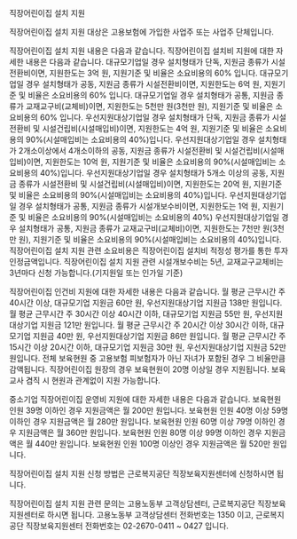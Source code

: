 직장어린이집 설치 지원


직장어린이집 설치 지원 대상은 고용보험에 가입한 사업주 또는 사업주 단체입니다.


직장어린이집 설치 지원 내용은 다음과 같습니다.
직장어린이집 설치비 지원에 대한 자세한 내용은 다음과 같습니다.
대규모기업일 경우 설치형태가 단독, 지원금 종류가 시설전환비이면, 지원한도는 3억 원, 지원기준 및 비율은 소요비용의 60% 입니다.
대규모기업일 경우 설치형태가 공동, 지원금 종류가 시설전환비이면, 지원한도는 6억 원, 지원기준 및 비율은 소요비용의 60% 입니다.
대규모기업일 경우 설치형태가 공통, 지원금 종류가 교재교구비(교체비)이면, 지원한도는 5천만 원(3천만 원), 지원기준 및 비율은 소요비용의 60% 입니다.
우선지원대상기업일 경우 설치형태가 단독, 지원금 종류가 시설전환비 및 시설건립비(시설매입비)이면, 지원한도는 4억 원, 지원기준 및 비율은 소요비용의 90%(시설매입비는 소요비용의 40%)입니다.
우선지원대상기업일 경우 설치형태가 2개소이상에서 4개소이하의 공동, 지원금 종류가 시설전환비 및 시설건립비(시설매입비)이면, 지원한도는 10억 원, 지원기준 및 비율은 소요비용의 90%(시설매입비는 소요비용의 40%)입니다.
우선지원대상기업일 경우 설치형태가 5개소 이상의 공동, 지원금 종류가 시설전환비 및 시설건립비(시설매입비)이면, 지원한도는 20억 원, 지원기준 및 비율은 소요비용의 90%(시설매입비는 소요비용의 40%)입니다.
우선지원대상기업일 경우 설치형태가 공통, 지원금 종류가 시설개보수비이면, 지원한도는 1억 원, 지원기준 및 비율은 소요비용의 90%(시설매입비는 소요비용의 40%)
우선지원대상기업일 경우 설치형태가 공통, 지원금 종류가 교재교구비(교체비)이면, 지원한도는 7천만 원(3천만 원), 지원기준 및 비율은 소요비용의 90%(시설매입비는 소요비용의 40%)입니다.
직장어린이집 설치 지원 관련 소요비용은 직장어린이집 설치비 적정성 평가를 통한 투자인정금액입니다.
직장어린이집 설치 지원 관련 시설개보수비는 5년, 교재교구교체비는 3년마다 신청 가능합니다.(기지원일 또는 인가일 기준)


직장어린이집 인건비 지원에 대한 자세한 내용은 다음과 같습니다.
월 평균 근무시간 주 40시간 이상, 대규모기업 지원금 60만 원, 우선지원대상기업 지원금 138만 원입니다.
월 평균 근무시간 주 30시간 이상 40시간 이하, 대규모기업 지원금 55만 원, 우선지원대상기업 지원금 121만 원입니다.
월 평균 근무시간 주 20시간 이상 30시간 이하, 대규모기업 지원금 40만 원, 우선지원대상기업 지원금 86만 원입니다.
월 평균 근무시간 주 15시간 이상 20시간 이하, 대규모기업 지원금 30만 원, 우선지원대상기업 지원금 52만 원입니다.
전체 보육현원 중 고용보험 피보험자가 아닌 자녀가 포함된 경우 그 비율만큼 감액됩니다.
직장어린이집 원장의 경우 보육현원이 20명 이상일 경우 지원됩니다. 보육교사 겸직 시 현원과 관계없이 지원 가능합니다.


중소기업 직장어린이집 운영비 지원에 대한 자세한 내용은 다음과 같습니다.
보육현원 인원 39명 이하인 경우 지원금액은 월 200만 원입니다.
보육현원 인원 40명 이상 59명 이하인 경우 지원금액은 월 280만 원입니다.
보육현원 인원 60명 이상 79명 이하인 경우 지원금액은 월 360만 원입니다.
보육현원 인원 80명 이상 99명 이하인 경우 지원금액은 월 440만 원입니다.
보육현원 인원 100명 이상인 경우 지원금액은 월 520만 원입니다.


직장어린이집 설치 지원 신청 방법은 근로복지공단 직장보육지원센터에 신청하시면 됩니다.


직장어린이집 설치 지원 관련 문의는 고용노동부 고객상담센터, 근로복지공단 직장보육지원센터로 하시면 됩니다.
고용노동부 고객상담센터 전화번호는 1350 이고, 근로복지공단 직장보육지원센터 전화번호는 02-2670-0411 ~ 0427 입니다.